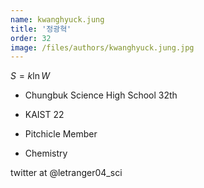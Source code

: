 ```yaml
---
name: kwanghyuck.jung
title: '정광혁'
order: 32
image: /files/authors/kwanghyuck.jung.jpg
---
```


$S= k \ln W$

- Chungbuk Science High School 32th

- KAIST 22

- Pitchicle Member

- Chemistry

twitter at @letranger04_sci
